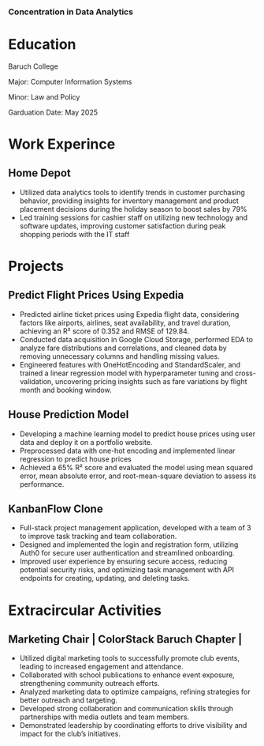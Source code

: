### Concentration in Data Analytics 

# Education

Baruch College

Major: Computer Information Systems 

Minor: Law and Policy

Garduation Date: May 2025 

# Work Experince 

## Home Depot 
- Utilized data analytics tools to identify trends in customer purchasing behavior, providing insights for inventory
management and product placement decisions during the holiday season to boost sales by 79%
- Led training sessions for cashier staff on utilizing new technology and software updates, improving customer
satisfaction during peak shopping periods with the IT staff

# Projects


## Predict Flight Prices Using Expedia 

- Predicted airline ticket prices using Expedia flight data, considering factors like airports, airlines, seat availability, and travel duration, achieving an R² score of 0.352 and RMSE of 129.84.
- Conducted data acquisition in Google Cloud Storage, performed EDA to analyze fare distributions and correlations, and cleaned data by removing unnecessary columns and handling missing values.
- Engineered features with OneHotEncoding and StandardScaler, and trained a linear regression model with hyperparameter tuning and cross-validation, uncovering pricing insights such as fare variations by flight month and booking window.

## House Prediction Model

- Developing a machine learning model to predict house prices using user data and deploy it on
a portfolio website.
- Preprocessed data with one-hot encoding and implemented linear regression to predict
house prices
- Achieved a 65% R² score and evaluated the model using mean squared error, mean
absolute error, and root-mean-square deviation to assess its performance.

## KanbanFlow Clone

- Full-stack project management application, developed with a team of 3 to improve task tracking
and team collaboration.
- Designed and implemented the login and registration form, utilizing Auth0 for secure user
authentication and streamlined onboarding.
- Improved user experience by ensuring secure access, reducing potential security risks, and
optimizing task management with API endpoints for creating, updating, and deleting tasks.

# Extracircular Activities 

## Marketing Chair | ColorStack Baruch Chapter |


- Utilized digital marketing tools to successfully promote club events, leading to increased
engagement and attendance.
- Collaborated with school publications to enhance event exposure, strengthening community
outreach efforts.
- Analyzed marketing data to optimize campaigns, refining strategies for better outreach and
targeting.
- Developed strong collaboration and communication skills through partnerships with media
outlets and team members.
- Demonstrated leadership by coordinating efforts to drive visibility and impact for the club’s
initiatives.


